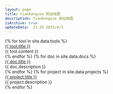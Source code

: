```yaml
---
layout: page
title: tiankonguse 网站地图 
description: tiankonguse 网站地图
isArchive: true
updateData:  21:25 2015/4/2
---
```


<script data-main="javascripts/map_page" src="/javascripts/lib/require.js"></script>

<div class="map-own">
    {% for tool in site.data.tools %}
    <div class="accordion-group">
        <div class="accordion-heading ">
            <a href="{{ tool.url }}">{{ tool.title }}</a>
        </div>
        <div  class="accordion-body">
            <div  class="accordion-desc">
                {{ tool.content }}
            </div>
        </div>
    </div>
    {% endfor %}
    {% for doc in site.data.docs %}
    <div class="accordion-group">
        <div class="accordion-heading ">
            <a href="{{ doc.url }}">{{ doc.title }}</a>
        </div>
        <div  class="accordion-body">
            <div  class="accordion-desc">
                {{ doc.description }}
            </div>
        </div>
    </div>
    {% endfor %}
    {% for project in site.data.projects %}
    <div class="accordion-group">
        <div class="accordion-heading ">
            <a href="{{ project.url }}">{{ project.title }}</a>
        </div>
        <div  class="accordion-body">
            <div  class="accordion-desc">
                {{ project.description }}
            </div>
        </div>
    </div>
    {% endfor %}
</div>

